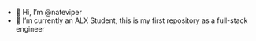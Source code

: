 - 👋 Hi, I’m @nateviper
- 🌱 I’m currently an ALX Student, this is my first repository as a full-stack engineer
<!---
nateviper/nateviper is a ✨ special ✨ repository because its `README.md` (this file) appears on your GitHub profile.
You can click the Preview link to take a look at your changes.
--->
